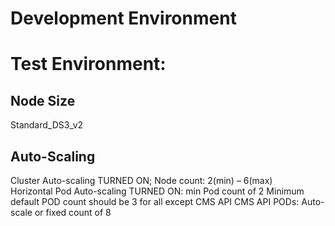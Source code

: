 # Development Environment

# Test Environment:
## Node Size
Standard_DS3_v2
## Auto-Scaling
Cluster Auto-scaling TURNED ON; Node count: 2(min) – 6(max)  
Horizontal Pod Auto-scaling TURNED ON: min Pod count of 2
Minimum default POD count should be 3 for all except CMS API
CMS API PODs: Auto-scale or fixed count of 8
